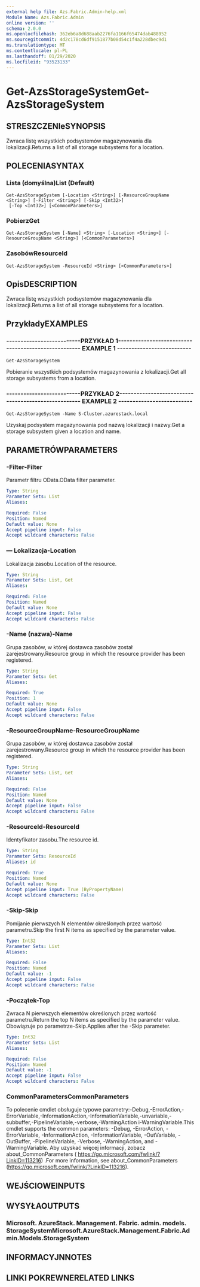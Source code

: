```yaml
---
external help file: Azs.Fabric.Admin-help.xml
Module Name: Azs.Fabric.Admin
online version: ''
schema: 2.0.0
ms.openlocfilehash: 362eb6a8d688aab2276fa1166f65474dab488952
ms.sourcegitcommit: 4d2c178cd6df9151877b08d54c1f4a228dbec9d1
ms.translationtype: MT
ms.contentlocale: pl-PL
ms.lasthandoff: 01/29/2020
ms.locfileid: "93523133"
---
```

# <span data-ttu-id="d37a7-101">Get-AzsStorageSystem</span><span class="sxs-lookup"><span data-stu-id="d37a7-101">Get-AzsStorageSystem</span></span>

## <span data-ttu-id="d37a7-102">STRESZCZENIe</span><span class="sxs-lookup"><span data-stu-id="d37a7-102">SYNOPSIS</span></span>
<span data-ttu-id="d37a7-103">Zwraca listę wszystkich podsystemów magazynowania dla lokalizacji.</span><span class="sxs-lookup"><span data-stu-id="d37a7-103">Returns a list of all storage subsystems for a location.</span></span>

## <span data-ttu-id="d37a7-104">POLECENIA</span><span class="sxs-lookup"><span data-stu-id="d37a7-104">SYNTAX</span></span>

### <span data-ttu-id="d37a7-105">Lista (domyślna)</span><span class="sxs-lookup"><span data-stu-id="d37a7-105">List (Default)</span></span>
```
Get-AzsStorageSystem [-Location <String>] [-ResourceGroupName <String>] [-Filter <String>] [-Skip <Int32>]
 [-Top <Int32>] [<CommonParameters>]
```

### <span data-ttu-id="d37a7-106">Pobierz</span><span class="sxs-lookup"><span data-stu-id="d37a7-106">Get</span></span>
```
Get-AzsStorageSystem [-Name] <String> [-Location <String>] [-ResourceGroupName <String>] [<CommonParameters>]
```

### <span data-ttu-id="d37a7-107">Zasobów</span><span class="sxs-lookup"><span data-stu-id="d37a7-107">ResourceId</span></span>
```
Get-AzsStorageSystem -ResourceId <String> [<CommonParameters>]
```

## <span data-ttu-id="d37a7-108">Opis</span><span class="sxs-lookup"><span data-stu-id="d37a7-108">DESCRIPTION</span></span>
<span data-ttu-id="d37a7-109">Zwraca listę wszystkich podsystemów magazynowania dla lokalizacji.</span><span class="sxs-lookup"><span data-stu-id="d37a7-109">Returns a list of all storage subsystems for a location.</span></span>

## <span data-ttu-id="d37a7-110">Przykłady</span><span class="sxs-lookup"><span data-stu-id="d37a7-110">EXAMPLES</span></span>

### <span data-ttu-id="d37a7-111">--------------------------PRZYKŁAD 1--------------------------</span><span class="sxs-lookup"><span data-stu-id="d37a7-111">-------------------------- EXAMPLE 1 --------------------------</span></span>
```
Get-AzsStorageSystem
```

<span data-ttu-id="d37a7-112">Pobieranie wszystkich podsystemów magazynowania z lokalizacji.</span><span class="sxs-lookup"><span data-stu-id="d37a7-112">Get all storage subsystems from a location.</span></span>

### <span data-ttu-id="d37a7-113">--------------------------PRZYKŁAD 2--------------------------</span><span class="sxs-lookup"><span data-stu-id="d37a7-113">-------------------------- EXAMPLE 2 --------------------------</span></span>
```
Get-AzsStorageSystem -Name S-Cluster.azurestack.local
```

<span data-ttu-id="d37a7-114">Uzyskaj podsystem magazynowania pod nazwą lokalizacji i nazwy.</span><span class="sxs-lookup"><span data-stu-id="d37a7-114">Get a storage subsystem given a location and name.</span></span>

## <span data-ttu-id="d37a7-115">PARAMETRÓW</span><span class="sxs-lookup"><span data-stu-id="d37a7-115">PARAMETERS</span></span>

### <span data-ttu-id="d37a7-116">-Filter</span><span class="sxs-lookup"><span data-stu-id="d37a7-116">-Filter</span></span>
<span data-ttu-id="d37a7-117">Parametr filtru OData.</span><span class="sxs-lookup"><span data-stu-id="d37a7-117">OData filter parameter.</span></span>

```yaml
Type: String
Parameter Sets: List
Aliases: 

Required: False
Position: Named
Default value: None
Accept pipeline input: False
Accept wildcard characters: False
```

### <span data-ttu-id="d37a7-118">— Lokalizacja</span><span class="sxs-lookup"><span data-stu-id="d37a7-118">-Location</span></span>
<span data-ttu-id="d37a7-119">Lokalizacja zasobu.</span><span class="sxs-lookup"><span data-stu-id="d37a7-119">Location of the resource.</span></span>

```yaml
Type: String
Parameter Sets: List, Get
Aliases: 

Required: False
Position: Named
Default value: None
Accept pipeline input: False
Accept wildcard characters: False
```

### <span data-ttu-id="d37a7-120">-Name (nazwa)</span><span class="sxs-lookup"><span data-stu-id="d37a7-120">-Name</span></span>
<span data-ttu-id="d37a7-121">Grupa zasobów, w której dostawca zasobów został zarejestrowany.</span><span class="sxs-lookup"><span data-stu-id="d37a7-121">Resource group in which the resource provider has been registered.</span></span>

```yaml
Type: String
Parameter Sets: Get
Aliases: 

Required: True
Position: 1
Default value: None
Accept pipeline input: False
Accept wildcard characters: False
```

### <span data-ttu-id="d37a7-122">-ResourceGroupName</span><span class="sxs-lookup"><span data-stu-id="d37a7-122">-ResourceGroupName</span></span>
<span data-ttu-id="d37a7-123">Grupa zasobów, w której dostawca zasobów został zarejestrowany.</span><span class="sxs-lookup"><span data-stu-id="d37a7-123">Resource group in which the resource provider has been registered.</span></span>

```yaml
Type: String
Parameter Sets: List, Get
Aliases: 

Required: False
Position: Named
Default value: None
Accept pipeline input: False
Accept wildcard characters: False
```

### <span data-ttu-id="d37a7-124">-ResourceId</span><span class="sxs-lookup"><span data-stu-id="d37a7-124">-ResourceId</span></span>
<span data-ttu-id="d37a7-125">Identyfikator zasobu.</span><span class="sxs-lookup"><span data-stu-id="d37a7-125">The resource id.</span></span>

```yaml
Type: String
Parameter Sets: ResourceId
Aliases: id

Required: True
Position: Named
Default value: None
Accept pipeline input: True (ByPropertyName)
Accept wildcard characters: False
```

### <span data-ttu-id="d37a7-126">-Skip</span><span class="sxs-lookup"><span data-stu-id="d37a7-126">-Skip</span></span>
<span data-ttu-id="d37a7-127">Pomijanie pierwszych N elementów określonych przez wartość parametru.</span><span class="sxs-lookup"><span data-stu-id="d37a7-127">Skip the first N items as specified by the parameter value.</span></span>

```yaml
Type: Int32
Parameter Sets: List
Aliases: 

Required: False
Position: Named
Default value: -1
Accept pipeline input: False
Accept wildcard characters: False
```

### <span data-ttu-id="d37a7-128">-Początek</span><span class="sxs-lookup"><span data-stu-id="d37a7-128">-Top</span></span>
<span data-ttu-id="d37a7-129">Zwraca N pierwszych elementów określonych przez wartość parametru.</span><span class="sxs-lookup"><span data-stu-id="d37a7-129">Return the top N items as specified by the parameter value.</span></span>
<span data-ttu-id="d37a7-130">Obowiązuje po parametrze-Skip.</span><span class="sxs-lookup"><span data-stu-id="d37a7-130">Applies after the -Skip parameter.</span></span>

```yaml
Type: Int32
Parameter Sets: List
Aliases: 

Required: False
Position: Named
Default value: -1
Accept pipeline input: False
Accept wildcard characters: False
```

### <span data-ttu-id="d37a7-131">CommonParameters</span><span class="sxs-lookup"><span data-stu-id="d37a7-131">CommonParameters</span></span>
<span data-ttu-id="d37a7-132">To polecenie cmdlet obsługuje typowe parametry:-Debug,-ErrorAction,-ErrorVariable,-InformationAction,-InformationVariable,-unvariable,-subbuffer,-PipelineVariable,-verbose,-WarningAction i-WarningVariable.</span><span class="sxs-lookup"><span data-stu-id="d37a7-132">This cmdlet supports the common parameters: -Debug, -ErrorAction, -ErrorVariable, -InformationAction, -InformationVariable, -OutVariable, -OutBuffer, -PipelineVariable, -Verbose, -WarningAction, and -WarningVariable.</span></span> <span data-ttu-id="d37a7-133">Aby uzyskać więcej informacji, zobacz about_CommonParameters ( https://go.microsoft.com/fwlink/?LinkID=113216) .</span><span class="sxs-lookup"><span data-stu-id="d37a7-133">For more information, see about_CommonParameters (https://go.microsoft.com/fwlink/?LinkID=113216).</span></span>

## <span data-ttu-id="d37a7-134">WEJŚCIOWE</span><span class="sxs-lookup"><span data-stu-id="d37a7-134">INPUTS</span></span>

## <span data-ttu-id="d37a7-135">WYSYŁA</span><span class="sxs-lookup"><span data-stu-id="d37a7-135">OUTPUTS</span></span>

### <span data-ttu-id="d37a7-136">Microsoft. AzureStack. Management. Fabric. admin. models. StorageSystem</span><span class="sxs-lookup"><span data-stu-id="d37a7-136">Microsoft.AzureStack.Management.Fabric.Admin.Models.StorageSystem</span></span>

## <span data-ttu-id="d37a7-137">INFORMACYJN</span><span class="sxs-lookup"><span data-stu-id="d37a7-137">NOTES</span></span>

## <span data-ttu-id="d37a7-138">LINKI POKREWNE</span><span class="sxs-lookup"><span data-stu-id="d37a7-138">RELATED LINKS</span></span>


